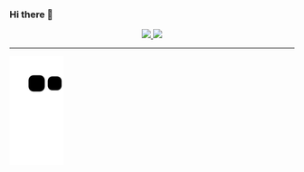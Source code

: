 ### Hi there 👋

<!--
**Thiagolp7/thiagolp7** is a ✨ _special_ ✨ repository because its `README.md` (this file) appears on your GitHub profile.

Here are some ideas to get you started:

- 🔭 I’m currently working on ...
- 🌱 I’m currently learning ...
- 👯 I’m looking to collaborate on ...
- 🤔 I’m looking for help with ...
- 💬 Ask me about ...
- 📫 How to reach me: ...
- 😄 Pronouns: ...
- ⚡ Fun fact: ...
-->

<div align="center">
  <a href="https://github.com/thiagolp7">
  <img height="180em" src="https://github-readme-stats.vercel.app/api?username=thiagolp7&show_icons=true&include_all_commits=true&count_private=true&bg_color=161B22&border_color=00C647&title_color=00C647&text_color=E5EAFA&icon_color=8F3985"/>
  <img height="180em" src="https://github-readme-stats.vercel.app/api/top-langs/?username=thiagolp7&layout=compact&langs_count=7&bg_color=161B22&border_color=00C647&title_color=00C647&text_color=E5EAFA&icon_color=613DC1"/>
</div>

---
  
 ![Snake animation](https://github.com/rafaballerini/rafaballerini/blob/output/github-contribution-grid-snake.svg)
